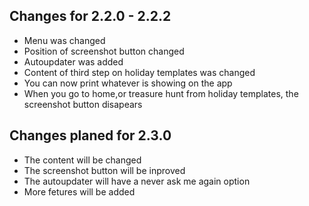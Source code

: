 ## Changes for 2.2.0 - 2.2.2
- Menu was changed
- Position of screenshot button changed
- Autoupdater was added
- Content of third step on holiday templates was changed
- You can now print whatever is showing on the app
- When you go to home,or treasure hunt from holiday templates, the screenshot button disapears

## Changes planed for 2.3.0
- The content will be changed
- The screenshot button will be inproved
- The autoupdater will have a never ask me again option
- More fetures will be added
